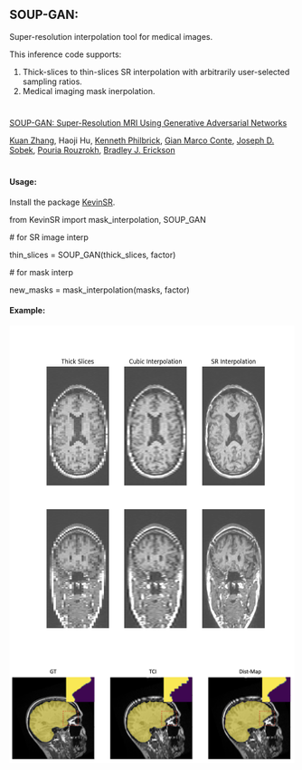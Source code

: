 ## SOUP-GAN: 

Super-resolution interpolation tool for medical images.

This inference code supports: 

1) Thick-slices to thin-slices SR interpolation with arbitrarily user-selected sampling ratios. 
2) Medical imaging mask inerpolation.

#
[SOUP-GAN: Super-Resolution MRI Using Generative Adversarial Networks](https://arxiv.org/abs/2106.02599)

[Kuan Zhang](https://www.mayo.edu/research/labs/radiology-informatics/faculty-staff), Haoji Hu, [Kenneth Philbrick](https://www.linkedin.com/in/kenneth-philbrick-1b164bb), [Gian Marco Conte](https://www.mayo.edu/research/labs/radiology-informatics/faculty-staff), [Joseph D. Sobek](https://www.mayo.edu/research/labs/radiology-informatics/faculty-staff), [Pouria Rouzrokh](https://www.mayo.edu/research/labs/radiology-informatics/faculty-staff), [Bradley J. Erickson](https://www.mayo.edu/research/faculty/erickson-bradley-j-m-d-ph-d/bio-00077505)
#
#### Usage:

Install the package [KevinSR](https://pypi.org/project/KevinSR/). 

from KevinSR import mask_interpolation, SOUP_GAN

\# for SR image interp 

thin_slices = SOUP_GAN(thick_slices, factor)

\# for mask interp 

new_masks = mask_interpolation(masks, factor)


#### Example:
<img src="Example_1.png" width="600" height="600" align="middle"/>

<img src="mask_interp.png" width="600" align="middle"/>
